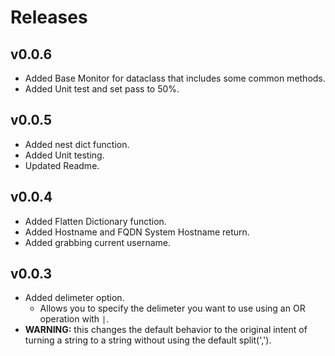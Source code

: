 # Releases

## v0.0.6

* Added Base Monitor for dataclass that includes some common methods.
* Added Unit test and set pass to 50%.

## v0.0.5

* Added nest dict function.
* Added Unit testing.
* Updated Readme.

## v0.0.4

* Added Flatten Dictionary function.
* Added Hostname and FQDN System Hostname return.
* Added grabbing current username.

## v0.0.3

* Added delimeter option.
  * Allows you to specify the delimeter you want to use using an OR operation with `|`.
* __WARNING:__ this changes the default behavior to the original intent of turning a string to a string without using the default split(',').
